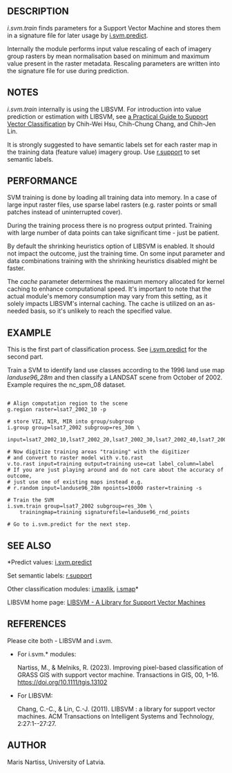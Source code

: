 
## DESCRIPTION

*i.svm.train* finds parameters for a Support Vector Machine
and stores them in a signature file for later usage by
[i.svm.predict](i.svm.predict.html).

Internally the module performs input value rescaling of each of imagery
group rasters by mean normalisation based on minimum and maximum value present
in the raster metadata. Rescaling parameters are
written into the signature file for use during prediction.

## NOTES

*i.svm.train* internally is using the LIBSVM. For introduction
into value prediction or estimation with LIBSVM, see
[a
Practical Guide to Support Vector Classification](https://www.csie.ntu.edu.tw/~cjlin/papers/guide/guide.pdf) by
Chih-Wei Hsu, Chih-Chung Chang, and Chih-Jen Lin.

It is strongly suggested to have semantic labels set for each raster
map in the training data (feature value) imagery group.
Use [r.support](r.support.html) to set semantic labels.

## PERFORMANCE

SVM training is done by loading all training data into memory.
In a case of large input raster files, use sparse label rasters
(e.g. raster points or small patches instead of uninterrupted cover).

During the training process there is no progress output printed.
Training with large number of data points can take significant time -
just be patient.

By default the shrinking heuristics option of LIBSVM is enabled.
It should not impact the outcome, just the training time. On some
input parameter and data combinations training with the shrinking
heuristics disabled might be faster.

The *cache* parameter determines the maximum memory allocated
for kernel caching to enhance computational speed. It's important to
note that the actual module's memory consumption may vary from this
setting, as it solely impacts LIBSVM's internal caching. The cache is
utilized on an as-needed basis, so it's unlikely to reach the specified value.

## EXAMPLE

This is the first part of classification process. See
[i.svm.predict](i.svm.predict.html) for the second part.

Train a SVM to identify land use classes according to the 1996 land
use map *landuse96\_28m* and then classify a LANDSAT scene from
October of 2002. Example requires the nc\_spm\_08 dataset.

```

# Align computation region to the scene
g.region raster=lsat7_2002_10 -p

# store VIZ, NIR, MIR into group/subgroup
i.group group=lsat7_2002 subgroup=res_30m \
    input=lsat7_2002_10,lsat7_2002_20,lsat7_2002_30,lsat7_2002_40,lsat7_2002_50,lsat7_2002_70

# Now digitize training areas "training" with the digitizer
# and convert to raster model with v.to.rast
v.to.rast input=training output=training use=cat label_column=label
# If you are just playing around and do not care about the accuracy of outcome,
# just use one of existing maps instead e.g.
# r.random input=landuse96_28m npoints=10000 raster=training -s

# Train the SVM
i.svm.train group=lsat7_2002 subgroup=res_30m \
    trainingmap=training signaturefile=landuse96_rnd_points

# Go to i.svm.predict for the next step.

```

## SEE ALSO

*Predict values: [i.svm.predict](i.svm.predict.html)

Set semantic labels: [r.support](r.support.html)

Other classification modules: [i.maxlik](i.maxlik.html),
[i.smap](i.smap.html)*

LIBSVM home page: [LIBSVM - A
Library for Support Vector Machines](https://www.csie.ntu.edu.tw/~cjlin/libsvm/)

## REFERENCES

Please cite both - LIBSVM and i.svm.

* For i.svm.\* modules:

  Nartiss, M., & Melniks, R. (2023). Improving pixel-­based classification of GRASS
  GIS with support vector machine. Transactions in GIS, 00, 1–16.
  <https://doi.org/10.1111/tgis.13102>
* For LIBSVM:

  Chang, C.-C., & Lin, C.-J. (2011). LIBSVM : a library for support vector machines.
  ACM Transactions on Intelligent Systems and Technology, 2:27:1--27:27.

## AUTHOR

Maris Nartiss, University of Latvia.
